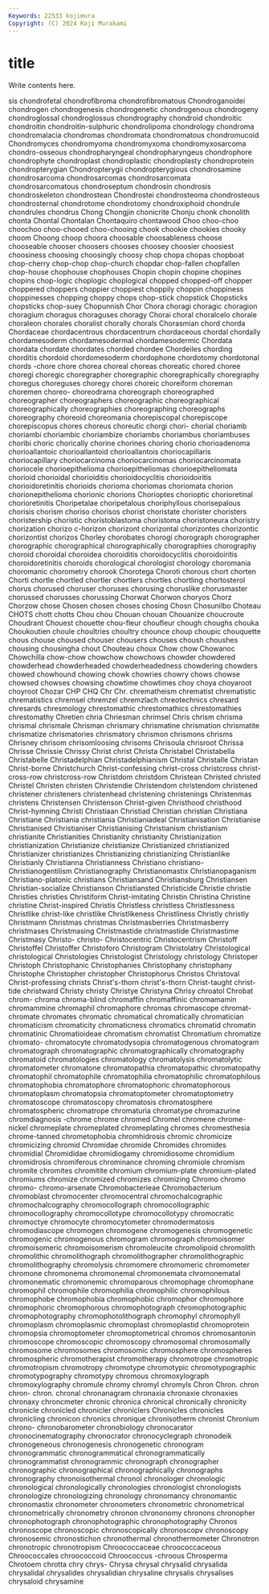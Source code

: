 ```yaml
---
Keywords: 22533 kojimura
Copyright: (C) 2024 Koji Murakami
---
```


# title

Write contents here.



sis chondrofetal chondrofibroma chondrofibromatous Chondroganoidei chondrogen chondrogenesis
chondrogenetic chondrogenous chondrogeny chondroglossal chondroglossus chondrography chondroid chondroitic chondroitin chondroitin-sulphuric
chondrolipoma chondrology chondroma chondromalacia chondromas chondromata chondromatous chondromucoid Chondromyces chondromyoma
chondromyxoma chondromyxosarcoma chondro-osseous chondropharyngeal chondropharyngeus chondrophore chondrophyte chondroplast chondroplastic chondroplasty
chondroprotein chondropterygian Chondropterygii chondropterygious chondrosamine chondrosarcoma chondrosarcomas chondrosarcomata chondrosarcomatous chondroseptum
chondrosin chondrosis chondroskeleton chondrostean Chondrostei chondrosteoma chondrosteous chondrosternal chondrotome chondrotomy
chondroxiphoid chondrule chondrules chondrus Chong Chongjin chonicrite Chonju chonk chonolith
chonta Chontal Chontalan Chontaquiro chontawood Choo choo-choo choochoo choo-chooed choo-chooing
chook chookie chookies chooky choom Choong choop choora choosable choosableness
choose chooseable chooser choosers chooses choosey choosier choosiest choosiness choosing
choosingly choosy chop chopa chopas chopboat chop-cherry chop-chop chop-church chopdar
chop-fallen chopfallen chop-house chophouse chophouses Chopin chopin chopine chopines chopins
chop-logic choplogic choplogical chopped chopped-off chopper choppered choppers choppier choppiest
choppily choppin choppiness choppinesses chopping choppy chops chop-stick chopstick Chopsticks
chopsticks chop-suey Chopunnish Chor Chora choragi choragic choragion choragium choragus
choraguses choragy Chorai choral choralcelo chorale choraleon chorales choralist chorally
chorals Chorasmian chord chorda Chordaceae chordacentrous chordacentrum chordaceous chordal chordally
chordamesoderm chordamesodermal chordamesodermic Chordata chordata chordate chordates chorded chordee Chordeiles
chording chorditis chordoid chordomesoderm chordophone chordotomy chordotonal chords -chore chore
chorea choreal choreas choreatic chored choree choregi choregic choregrapher choregraphic
choregraphically choregraphy choregus choreguses choregy chorei choreic choreiform choreman choremen
choreo- choreodrama choreograph choreographed choreographer choreographers choreographic choreographical choreographically choreographies
choreographing choreographs choreography choreoid choreomania chorepiscopal chorepiscope chorepiscopus chores choreus
choreutic chorgi chori- chorial choriamb choriambi choriambic choriambize choriambs choriambus
choriambuses choribi choric chorically chorine chorines choring chorio chorioadenoma chorioallantoic
chorioallantoid chorioallantois choriocapillaris choriocapillary choriocarcinoma choriocarcinomas choriocarcinomata choriocele chorioepithelioma chorioepitheliomas
chorioepitheliomata chorioid chorioidal chorioiditis chorioidocyclitis chorioidoiritis chorioidoretinitis chorioids chorioma choriomas
choriomata chorion chorionepithelioma chorionic chorions Chorioptes chorioptic chorioretinal chorioretinitis Choripetalae
choripetalous choriphyllous chorisepalous chorisis chorism choriso chorisos chorist choristate chorister
choristers choristership choristic choristoblastoma choristoma choristoneura choristry chorization chorizo c-horizon
chorizont chorizontal chorizontes chorizontic chorizontist chorizos Chorley chorobates chorogi chorograph
chorographer chorographic chorographical chorographically chorographies chorography choroid choroidal choroidea choroiditis
choroidocyclitis choroidoiritis choroidoretinitis choroids chorological chorologist chorology choromania choromanic chorometry
chorook Chorotega Choroti chorous chort chorten Chorti chortle chortled chortler
chortlers chortles chortling chortosterol chorus chorused choruser choruses chorusing choruslike
chorusmaster chorussed chorusses chorussing Chorwat Chorwon choryos Chorz Chorzow chose
Chosen chosen choses chosing Chosn Chosunilbo Choteau CHOTS chott chotts
Chou chou Chouan chouan Chouanize choucroute Choudrant Chouest chouette chou-fleur
choufleur chough choughs chouka Choukoutien choule choultries choultry chounce choup
choupic chouquette chous chouse choused chouser chousers chouses choush choushes
chousing chousingha chout Chouteau choux Chow chow Chowanoc Chowchilla chow-chow
chowchow chowchows chowder chowdered chowderhead chowderheaded chowderheadedness chowdering chowders chowed
chowhound chowing chowk chowries chowry chows chowse chowsed chowses chowsing
chowtime chowtimes choy choya choyaroot choyroot Chozar CHP CHQ Chr
Chr. chrematheism chrematist chrematistic chrematistics chremsel chremzel chremzlach chreotechnics chresard
chresards chresmology chrestomathic chrestomathics chrestomathies chrestomathy Chretien chria Chriesman chrimsel
Chris chrism chrisma chrismal chrismale Chrisman chrismary chrismatine chrismation chrismatite
chrismatize chrismatories chrismatory chrismon chrismons chrisms Chrisney chrisom chrisomloosing chrisoms
Chrisoula chrisroot Chrissa Chrisse Chrissie Chrissy Christ christ Christa Christabel
Christabella Christabelle Christadelphian Christadelphianism Christal Christalle Christan Christ-borne Christchurch Christ-confessing
christ-cross christcross christ-cross-row christcross-row Christdom christdom Christean Christed christed Christel
Christen christen Christendie Christendom christendom christened christener christeners christenhead christening
christenings Christenmas christens Christensen Christenson Christ-given Christhood christhood Christ-hymning Christi
Christiaan Christiad Christian christian Christiana Christiane Christiania christiania Christianiadeal Christianisation
Christianise Christianised Christianiser Christianising Christianism christianism christianite Christianities Christianity christianity
Christianization christianization Christianize christianize Christianized christianized Christianizer christianizes Christianizing christianizing
Christianlike Christianly Christianna Christianness Christiano christiano- Christianogentilism Christianography Christianomastix Christianopaganism
Christiano-platonic christians Christiansand Christiansburg Christiansen Christian-socialize Christianson Christiansted Christicide Christie
christie Christies christies Christiform Christ-imitating Christin Christina Christine christine Christ-inspired
Christis Christless christless Christlessness Christlike christ-like christlike Christlikeness Christliness Christly
christly Christmann Christmas christmas Christmasberries Christmasberry christmases Christmasing Christmastide christmastide
Christmastime Christmasy Christo- christo- Christocentric Christocentrism Christoff Christoffel Christoffer Christoforo
Christogram Christolatry Christological christological Christologies Christologist Christology christology Christoper Christoph
Christophanic Christophanies Christophany christophany Christophe Christopher christopher Christophorus Christos Christoval
Christ-professing christs Christ's-thorn christ's-thorn Christ-taught christ-tide christward Christy christy Christye
Christyna Chrisy chroatol Chrobat chrom- chroma chroma-blind chromaffin chromaffinic chromamamin
chromammine chromaphil chromaphore chromas chromascope chromat- chromate chromates chromatic chromatical
chromatically chromatician chromaticism chromaticity chromaticness chromatics chromatid chromatin chromatinic Chromatioideae
chromatism chromatist Chromatium chromatize chromato- chromatocyte chromatodysopia chromatogenous chromatogram chromatograph
chromatographic chromatographically chromatography chromatoid chromatologies chromatology chromatolysis chromatolytic chromatometer chromatone
chromatopathia chromatopathic chromatopathy chromatophil chromatophile chromatophilia chromatophilic chromatophilous chromatophobia chromatophore
chromatophoric chromatophorous chromatoplasm chromatopsia chromatoptometer chromatoptometry chromatoscope chromatoscopy chromatosis chromatosphere
chromatospheric chromatrope chromaturia chromatype chromazurine chromdiagnosis -chrome chrome chromed Chromel
chromene chrome-nickel chromeplate chromeplated chromeplating chromes chromesthesia chrome-tanned chrometophobia chromhidrosis
chromic chromicize chromicizing chromid Chromidae chromide Chromides chromides chromidial Chromididae
chromidiogamy chromidiosome chromidium chromidrosis chromiferous chrominance chroming chromiole chromism chromite
chromites chromitite chromium chromium-plate chromium-plated chromiums chromize chromized chromizes chromizing
Chromo chromo chromo- chromo-arsenate Chromobacterieae Chromobacterium chromoblast chromocenter chromocentral chromochalcographic
chromochalcography chromocollograph chromocollographic chromocollography chromocollotype chromocollotypy chromocratic chromoctye chromocyte chromocytometer
chromodermatosis chromodiascope chromogen chromogene chromogenesis chromogenetic chromogenic chromogenous chromogram chromograph
chromoisomer chromoisomeric chromoisomerism chromoleucite chromolipoid chromolith chromolithic chromolithograph chromolithographer chromolithographic
chromolithography chromolysis chromomere chromomeric chromometer chromone chromonema chromonemal chromonemata chromonematal
chromonematic chromonemic chromoparous chromophage chromophane chromophil chromophile chromophilia chromophilic chromophilous
chromophobe chromophobia chromophobic chromophor chromophore chromophoric chromophorous chromophotograph chromophotographic chromophotography
chromophotolithograph chromophyl chromophyll chromoplasm chromoplasmic chromoplast chromoplastid chromoprotein chromopsia chromoptometer
chromoptometrical chromos chromosantonin chromoscope chromoscopic chromoscopy chromosomal chromosomally chromosome chromosomes
chromosomic chromosphere chromospheres chromospheric chromotherapist chromotherapy chromotrope chromotropic chromotropism chromotropy
chromotype chromotypic chromotypographic chromotypography chromotypy chromous chromoxylograph chromoxylography chromule chromy
chromyl chromyls Chron Chron. chron chron- chron. chronal chronanagram chronaxia
chronaxie chronaxies chronaxy chroncmeter chronic chronica chronical chronically chronicity chronicle
chronicled chronicler chroniclers Chronicles chronicles chronicling chronicon chronics chronique chronisotherm
chronist Chronium chrono- chronobarometer chronobiology chronocarator chronocinematography chronocrator chronocyclegraph chronodeik
chronogeneous chronogenesis chronogenetic chronogram chronogrammatic chronogrammatical chronogrammatically chronogrammatist chronogrammic chronograph
chronographer chronographic chronographical chronographically chronographs chronography chronoisothermal chronol chronologer chronologic
chronological chronologically chronologies chronologist chronologists chronologize chronologizing chronology chronomancy chronomantic
chronomastix chronometer chronometers chronometric chronometrical chronometrically chronometry chronon chrononomy chronons
chronopher chronophotograph chronophotographic chronophotography Chronos chronoscope chronoscopic chronoscopically chronoscopv chronoscopy
chronosemic chronostichon chronothermal chronothermometer Chronotron chronotropic chronotropism Chroococcaceae chroococcaceous Chroococcales
chroococcoid Chroococcus -chroous Chrosperma Chrotoem chrotta chry chrys- Chrysa chrysal
chrysalid chrysalida chrysalidal chrysalides chrysalidian chrysaline chrysalis chrysalises chrysaloid chrysamine
